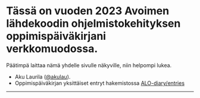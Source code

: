 # Tässä on vuoden 2023 Avoimen lähdekoodin ohjelmistokehityksen oppimispäiväkirjani verkkomuodossa.
Päätimpä laittaa nämä yhdelle sivulle näkyville, niin helpompi lukea.
- Aku Laurila ([@akulau](https://github.com/akulau)).
- Oppimispäiväkirjan yksittäiset entryt hakemistossa [ALO-diary/entries](https://github.com/akulau/ALO-diary/tree/main/entries)

---
